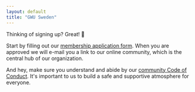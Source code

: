 ```yaml
---
layout: default
title: "GWU Sweden"
---
```


Thinking of signing up? Great! 👏

Start by filling out our <a href="https://docs.google.com/forms/d/e/1FAIpQLSccI5tefFOo9cr5xAboUr_Hr4Wdk3gM4o__MrNTekXe7Ey3ig/viewform?usp=sf_link">membership application form</a>. When you are approved we will e-mail you a link to our online community, which is the central hub of our organization.

And hey, make sure you understand and abide by our <a href="https://github.com/gameworkers/CodeOfConduct">community Code of Conduct</a>. It's important to us to build a safe and supportive atmosphere for everyone.
